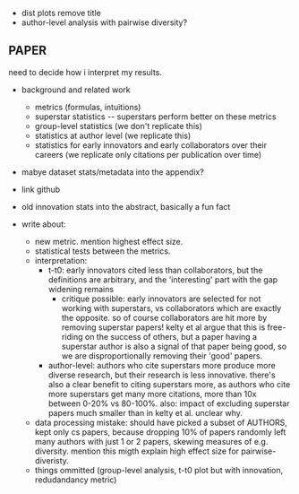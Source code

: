  - dist plots remove title
 - author-level analysis with pairwise diversity?
 
 
 ## PAPER
 
 need to decide how i interpret my results.
 
 - background and related work
    - metrics (formulas, intuitions)
    - superstar statistics -- superstars perform better on these metrics
    - group-level statistics (we don't replicate this)
    - statistics at author level (we replicate this)
    - statistics for early innovators and early collaborators over their careers (we replicate only citations per publication over time)

 
- mabye dataset stats/metadata into the appendix?
- link github
- old innovation stats into the abstract, basically a fun fact 
 - write about:
    - new metric. mention highest effect size. 
    - statistical tests between the metrics.
    - interpretation:
        - t-t0: early innovators cited less than collaborators, but the definitions are arbitrary, and the 'interesting' part with the gap widening remains
            - critique possible: early innovators are selected for not working with superstars, vs collaborators which are exactly the opposite. so of course collaborators are hit more by removing superstar papers! kelty et al argue that this is free-riding on the success of others, but a paper having a superstar author is also a signal of that paper being good, so we are disproportionally removing their 'good' papers. 
        - author-level: authors who cite superstars more produce more diverse research, but their research is less innovative. there's also a clear benefit to citing superstars more, as authors who cite more superstars get many more citations, more than 10x between 0-20% vs 80-100%. also: impact of excluding superstar papers much smaller than in kelty et al. unclear why.
    - data processing mistake: should have picked a subset of AUTHORS, kept only cs papers, because dropping 10% of papers randomly left many authors with just 1 or 2 papers, skewing measures of e.g. diversity. mention this migth explain high effect size for pairwise-diveristy.
    - things ommitted (group-level analysis, t-t0 plot but with innovation, redudandancy metric)